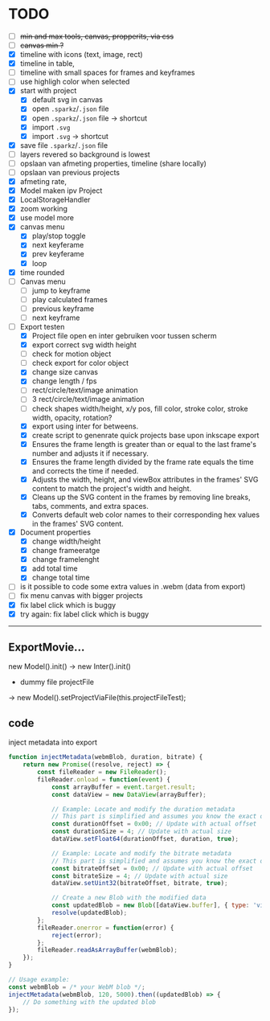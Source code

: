 # TODO

- [ ] ~~min and max tools, canvas, propperits, via css~~
- [ ] ~~canvas min ?~~
- [x] timeline with icons (text, image, rect)
- [x] timeline in table,
- [ ] timeline with small spaces for frames and keyframes
- [ ] use highligh color when selected
- [x] start with project
  - [x] default svg in canvas
  - [x] open `.sparkz`/`.json` file
  - [x] open `.sparkz`/`.json` file -> shortcut
  - [x] import `.svg`
  - [x] import `.svg` -> shortcut
- [x] save file `.sparkz`/`.json` file
- [ ] layers revered so background is lowest
- [ ] opslaan van afmeting properties, timeline (share locally)
- [ ] opslaan van previous projects
- [x] afmeting rate,
- [x] Model maken ipv Project
- [x] LocalStorageHandler
- [x] zoom working
- [x] use model more
- [x] canvas menu
  - [x] play/stop toggle
  - [x] next keyferame
  - [x] prev keyferame
  - [x] loop
- [x] time rounded
- [ ] Canvas menu
  - [ ] jump to keyframe
  - [ ] play calculated frames
  - [ ] previous keyframe
  - [ ] next keyframe
- [ ] Export testen
  - [x] Project file open en inter gebruiken voor tussen scherm
  - [x] export correct svg width height
  - [ ] check for motion object
  - [ ] check export for color object
  - [x] change size canvas
  - [x] change length / fps
  - [ ] rect/circle/text/image animation
  - [ ] 3 rect/circle/text/image animation
  - [ ] check shapes width/height, x/y pos, fill color, stroke color, stroke width, opacity, rotation?
  - [x] export using inter for betweens.
  - [x] create script to genenrate quick projects base upon inkscape export
  - [x] Ensures the frame length is greater than or equal to the last frame's number and adjusts it if necessary.
  - [x] Ensures the frame length divided by the frame rate equals the time and corrects the time if needed.
  - [x] Adjusts the width, height, and viewBox attributes in the frames' SVG content to match the project's width and height.
  - [x] Cleans up the SVG content in the frames by removing line breaks, tabs, comments, and extra spaces.
  - [x] Converts default web color names to their corresponding hex values in the frames' SVG content.
- [x] Document properties
  - [x] change width/height
  - [x] change frameeratge
  - [x] change framelenght
  - [x] add total time
  - [x] change total time
- [ ] is it possible to code some extra values in .webm (data from export)
- [ ] fix menu canvas with bigger projects
- [x] fix label click which is buggy
- [x] try again: fix label click which is buggy

---

## ExportMovie...

new Model().init() -> new Inter().init()

- dummy file projectFile

-> new Model().setProjectViaFile(this.projectFileTest);

## code

inject metadata into export

```js
function injectMetadata(webmBlob, duration, bitrate) {
    return new Promise((resolve, reject) => {
        const fileReader = new FileReader();
        fileReader.onload = function(event) {
            const arrayBuffer = event.target.result;
            const dataView = new DataView(arrayBuffer);

            // Example: Locate and modify the duration metadata
            // This part is simplified and assumes you know the exact offset and size of the duration field
            const durationOffset = 0x00; // Update with actual offset
            const durationSize = 4; // Update with actual size
            dataView.setFloat64(durationOffset, duration, true);

            // Example: Locate and modify the bitrate metadata
            // This part is simplified and assumes you know the exact offset and size of the bitrate field
            const bitrateOffset = 0x00; // Update with actual offset
            const bitrateSize = 4; // Update with actual size
            dataView.setUint32(bitrateOffset, bitrate, true);

            // Create a new Blob with the modified data
            const updatedBlob = new Blob([dataView.buffer], { type: 'video/webm' });
            resolve(updatedBlob);
        };
        fileReader.onerror = function(error) {
            reject(error);
        };
        fileReader.readAsArrayBuffer(webmBlob);
    });
}

// Usage example:
const webmBlob = /* your WebM blob */;
injectMetadata(webmBlob, 120, 5000).then((updatedBlob) => {
    // Do something with the updated blob
});
```
